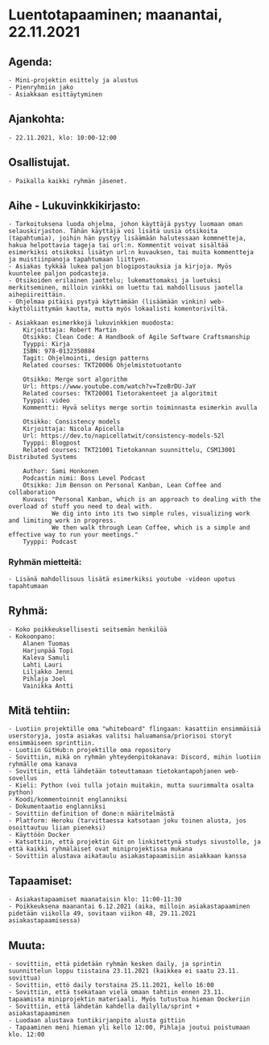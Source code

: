 # Luentotapaaminen; maanantai, 22.11.2021

## Agenda:
    - Mini-projektin esittely ja alustus
    - Pienryhmiin jako
    - Asiakkaan esittäytyminen

## Ajankohta:
    - 22.11.2021, klo: 10:00-12:00

## Osallistujat.
    - Paikalla kaikki ryhmän jäsenet.

## Aihe - Lukuvinkkikirjasto:
    - Tarkoituksena luoda ohjelma, johon käyttäjä pystyy luomaan oman selauskirjaston. Tähän käyttäjä voi lisätä uusia otsikoita (tapahtumia), joihin hän pystyy lisäämään halutessaan kommnetteja, hakua helpottavia tageja tai url:n. Kommentit voivat sisältää esimerkiksi otsikoksi lisätyn url:n kuvauksen, tai muita kommentteja ja muistiinpanoja tapahtumaan liittyen.
    - Asiakas tykkää lukea paljon blogipostauksia ja kirjoja. Myös kuuntelee paljon podcasteja.
    - Otsikoiden erilainen jaottelu; lukemattomaksi ja luetuksi merkitseminen, milloin vinkki on luettu tai mahdollisuus jaotella aihepiireittäin. 
    - Ohjelmaa pitäisi pystyä käyttämään (lisäämään vinkin) web-käyttöliittymän kautta, mutta myös lokaalisti komentoriviltä.

    - Asiakkaan esimerkkejä lukuvinkkien muodosta:
        Kirjoittaja: Robert Martin
        Otsikko: Clean Code: A Handbook of Agile Software Craftsmanship
        Tyyppi: Kirja
        ISBN: 978-0132350884
        Tagit: Ohjelmointi, design patterns
        Related courses: TKT20006 Ohjelmistotuotanto

        Otsikko: Merge sort algorithm
        Url: https://www.youtube.com/watch?v=TzeBrDU-JaY
        Related courses: TKT20001 Tietorakenteet ja algoritmit
        Tyyppi: video
        Kommentti: Hyvä selitys merge sortin toiminnasta esimerkin avulla 

        Otsikko: Consistency models
        Kirjoittaja: Nicola Apicella
        Url: https://dev.to/napicellatwit/consistency-models-52l
        Tyyppi: Blogpost
        Related courses: TKT21001 Tietokannan suunnittelu, CSM13001 Distributed Systems

        Author: Sami Honkonen
        Podcastin nimi: Boss Level Podcast
        Otsikko: Jim Benson on Personal Kanban, Lean Coffee and collaboration
        Kuvaus: "Personal Kanban, which is an approach to dealing with the overload of stuff you need to deal with. 
                We dig into into its two simple rules, visualizing work and limiting work in progress. 
                We then walk through Lean Coffee, which is a simple and effective way to run your meetings."
        Tyyppi: Podcast

### Ryhmän mietteitä:
    - Lisänä mahdollisuus lisätä esimerkiksi youtube -videon upotus tapahtumaan


## Ryhmä:
    - Koko poikkeuksellisesti seitsemän henkilöä
    - Kokoonpano:
        Alanen Tuomas
        Harjunpää Topi
        Kaleva Samuli
        Lahti Lauri
        Liljakko Jenni
        Pihlaja Joel
        Vainikka Antti

## Mitä tehtiin:
    - Luotiin projektille oma "whiteboard" flingaan: kasattiin ensimmäisiä userstoryja, josta asiakas valitsi haluamansa/priorisoi storyt ensimmäiseen sprinttiin.
    - Luotiin GitHub:n projektille oma repository
    - Sovittiin, mikä on ryhmän yhteydenpitokanava: Discord, mihin luotiin ryhmälle oma kanava
    - Sovittiin, että lähdetään toteuttamaan tietokantapohjanen web-sovellus
    - Kieli: Python (voi tulla jotain muitakin, mutta suurimmalta osalta python)
    - Koodi/kommentoinnit englanniksi
    - Dokumentaatio englanniksi
    - Sovittiin definition of done:n määritelmästä
    - Platform: Heroku (tarvittaessa katsotaan joku toinen alusta, jos osoittautuu liian pieneksi)
    - Käyttöön Docker
    - Katsottiin, että projektin Git on linkitettynä studys sivustolle, ja että kaikki ryhmäläiset ovat miniprojektissa mukana
    - Sovittiin alustava aikataulu asiakastapaamisiin asiakkaan kanssa

## Tapaamiset:
    - Asiakastapaamiset maanataisin klo: 11:00-11:30
    - Poikkeuksena maanantai 6.12.2021 (aika, milloin asiakastapaaminen pidetään viikolla 49, sovitaan viikon 48, 29.11.2021 asiakastapaamisessa)

## Muuta:
    - sovittiin, että pidetään ryhmän kesken daily, ja sprintin suunnittelun loppu tiistaina 23.11.2021 (kaikkea ei saatu 23.11. sovittua)
    - Sovittiin, ettö daily torstaina 25.11.2021, kello 16:00
    - Sovittiin, että tsekataan vielä omaan tahtiin ennen 23.11. tapaamista miniprojektin materiaali. Myös tutustua hieman Dockeriin
    - Sovittiin, että lähdetän kahdella dailylla/sprint + asiakastapaaminen
    - Luodaan alustava tuntikirjanpito alusta gittiin
    - Tapaaminen meni hieman yli kello 12:00, Pihlaja joutui poistumaan klo. 12:00